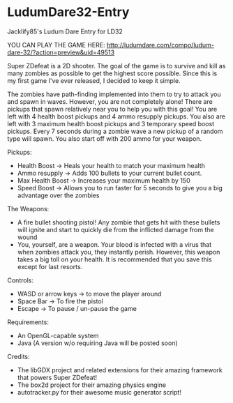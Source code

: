 # LudumDare32-Entry
Jacklify85's Ludum Dare Entry for LD32 

YOU CAN PLAY THE GAME HERE: http://ludumdare.com/compo/ludum-dare-32/?action=preview&uid=49513

Super ZDefeat is a 2D shooter. The goal of the game is to survive and kill as many zombies as possible to get the highest score possible. Since this is my first game I've ever released, I decided to keep it simple. 

The zombies have path-finding implemented into them to try to attack you and spawn in waves. However, you are not completely alone! There are pickups that spawn relatively near you to help you with this goal! You are left with 4 health boost pickups and 4 ammo resupply pickups. You also are left with 3 maximum health boost pickups and 3 temporary speed boost pickups. Every 7 seconds during a zombie wave a new pickup of a random type will spawn. You also start off with 200 ammo for your weapon. 

Pickups: 
- Health Boost -> Heals your health to match your maximum health 
- Ammo resupply -> Adds 100 bullets to your current bullet count. 
- Max Health Boost -> Increases your maximum health by 150 
- Speed Boost -> Allows you to run faster for 5 seconds to give you a big advantage over the zombies 

The Weapons: 
- A fire bullet shooting pistol! Any zombie that gets hit with these bullets will ignite and start to quickly die from the inflicted damage from the wound 
- You, yourself, are a weapon. Your blood is infected with a virus that when zombies attack you, they instantly perish. However, this weapon takes a big toll on your health. It is recommended that you save this except for last resorts. 

Controls: 
- WASD or arrow keys -> to move the player around 
- Space Bar -> To fire the pistol 
- Escape -> To pause / un-pause the game 

Requirements: 
- An OpenGL-capable system 
- Java (A version w/o requiring Java will be posted soon) 

Credits: 
- The libGDX project and related extensions for their amazing framework that powers Super ZDefeat! 
- The box2d project for their amazing physics engine 
- autotracker.py for their awesome music generator script!


